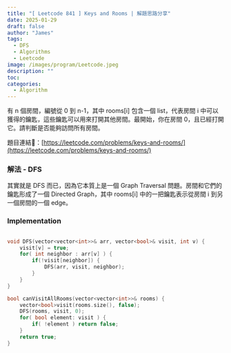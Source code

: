 ```yaml
---
title: "[ Leetcode 841 ] Keys and Rooms | 解題思路分享"
date: 2025-01-29
draft: false
author: "James"
tags:
  - DFS
  - Algorithms
  - Leetcode
image: /images/program/Leetcode.jpeg
description: ""
toc: 
categories:
  - Algorithm
---
```


有 n 個房間，編號從 0 到 n-1，其中 rooms[i] 包含一個 list，代表房間 i 中可以獲得的鑰匙，這些鑰匙可以用來打開其他房間。最開始，你在房間 0，且已經打開它。請判斷是否能夠訪問所有房間。

題目連結🔗：[https://leetcode.com/problems/keys-and-rooms/](https://leetcode.com/problems/keys-and-rooms/)

### **解法 - DFS**

其實就是 DFS 而已，因為它本質上是一個 Graph Traversal 問題。房間和它們的鑰匙形成了一個 Directed Graph，其中 rooms[i] 中的一把鑰匙表示從房間 i 到另一個房間的一個 edge。

### **Implementation**

```cpp

void DFS(vector<vector<int>>& arr, vector<bool>& visit, int v) {
    visit[v] = true;
    for( int neighbor : arr[v] ) {
        if(!visit[neighbor]) {
            DFS(arr, visit, neighbor);
        }
    }
}

bool canVisitAllRooms(vector<vector<int>>& rooms) {
    vector<bool>visit(rooms.size(), false);
    DFS(rooms, visit, 0);
    for( bool element: visit ) {
        if( !element ) return false;
    }
    return true;
}

```